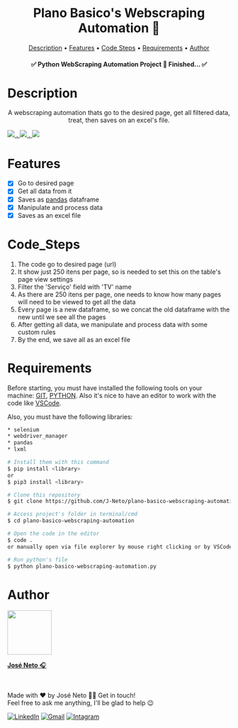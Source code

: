 <h1 align="center">Plano Basico's Webscraping Automation 🤖</h1>

<p align="center">
 <a href="#description">Description</a> •
 <a href="#features">Features</a> • 
 <a href="#code_steps">Code Steps</a> •
 <a href="#requirements">Requirements</a> • 
 <a href="#author">Author</a>
</p>

<h4 align="center"> 
	✅  Python WebScraping Automation Project 🚀 Finished...  ✅
</h4>

<p></p>

Description
=======================
<p align="center">A webscraping automation thats go to the desired page, get all filtered data, treat, then saves on an excel's file.</p>

<a href="https://www.python.org/">
    <img src="https://img.shields.io/static/v1?label=Language&message=Python&color=3776AB&style=for-the-badge&logo=ghost" /> . 
</a>
<a href="https://pandas.pydata.org/">
    <img src="https://img.shields.io/static/v1?label=Library&message=Pandas&color=150458&style=for-the-badge&logo=ghost" /> .
</a>
<a href="https://www.selenium.dev/">
    <img src="https://img.shields.io/static/v1?label=Library&message=Selenium&color=43B02A&style=for-the-badge&logo=ghost" />
</a>
<p></p>

Features
=======================
- [x] Go to desired page
- [x] Get all data from it
- [x] Saves as [pandas](https://pandas.pydata.org/) dataframe
- [x] Manipulate and process data
- [x] Saves as an excel file

Code_Steps
=======================
1. The code go to desired page (url)
2. It show just 250 itens per page, so is needed to set this on the table's page view settings
3. Filter the 'Serviço' field with 'TV' name
4. As there are 250 itens per page, one needs to know how many pages will need to be viewed to get all the data
5. Every page is a new dataframe, so we concat the old dataframe with the new until we see all the pages
6. After getting all data, we manipulate and process data with some custom rules
7. By the end, we save all as an excel file

<!-- ## Preview
<p align="center">
  <img alt="Preview Python WebScraping Automation Project" src="https://github.com/J-Neto/ice-cream-parlor-counter/blob/master/demo-gif.gif">
</p> -->

Requirements
=======================
Before starting, you must have installed the following tools on your machine: [GIT](https://git-scm.com/downloads), [PYTHON](https://www.python.org/downloads/). Also it's nice to have an editor to work with the code like [VSCode](https://code.visualstudio.com/).

Also, you must have the following libraries:
```bash
* selenium
* webdriver_manager
* pandas
* lxml

# Install them with this command
$ pip install <library>
or
$ pip3 install <library>
```

```bash
# Clone this repository
$ git clone https://github.com/J-Neto/plano-basico-webscraping-automation.git

# Access project's folder in terminal/cmd
$ cd plano-basico-webscraping-automation

# Open the code in the editor
$ code .
or manually open via file explorer by mouse right clicking or by VSCode on the path "File > Open Folder > [Find the folder "plano-basico-webscraping-automation"] > Open"

# Run python's file
$ python plano-basico-webscraping-automation.py
```

Author
=======================
<a href="https://https://github.com/J-Neto"><img src="https://avatars.githubusercontent.com/u/49914443?v=4" width="100px;" alt=""/><br><p><b>José Neto</b> 🎧</p></a><br>

Made with ❤️ by José Neto 👋🏽 Get in touch! </br>
Feel free to ask me anything, I'll be glad to help 😉

<a href="https://www.linkedin.com/in/jos%C3%A9-neto-299920152/"> <img src="https://img.shields.io/badge/LinkedIn-%230A66C2?style=for-the-badge&logo=linkedin&logoColor=white" alt="LinkedIn"></a> 
<a href="mailto:ribeirojoseph44@gmail.com"> <img src="https://img.shields.io/badge/Gmail-%23C5221E?style=for-the-badge&logo=gmail&logoColor=white" alt="Gmail"></a> 
<a href="https://www.instagram.com/neto._ribeiro/"> <img src="https://img.shields.io/badge/instagram-%23FE2973.svg?&style=for-the-badge&logo=instagram&logoColor=white" alt="Intagram"></a>